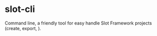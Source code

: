 slot-cli
========

Command line, a friendly tool for easy handle Slot Framework projects (create, export, ).
